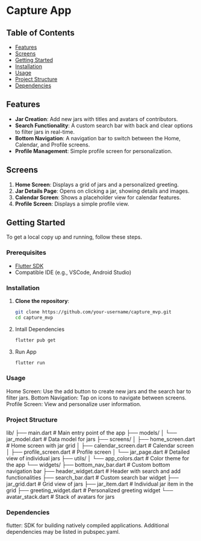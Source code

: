 # Capture App

## Table of Contents

- [Features](#features)
- [Screens](#screens)
- [Getting Started](#getting-started)
- [Installation](#installation)
- [Usage](#usage)
- [Project Structure](#project-structure)
- [Dependencies](#dependencies)

## Features

- **Jar Creation**: Add new jars with titles and avatars of contributors.
- **Search Functionality**: A custom search bar with back and clear options to filter jars in real-time.
- **Bottom Navigation**: A navigation bar to switch between the Home, Calendar, and Profile screens.
- **Profile Management**: Simple profile screen for personalization.

## Screens

1. **Home Screen**: Displays a grid of jars and a personalized greeting.
2. **Jar Details Page**: Opens on clicking a jar, showing details and images.
3. **Calendar Screen**: Shows a placeholder view for calendar features.
4. **Profile Screen**: Displays a simple profile view.

## Getting Started

To get a local copy up and running, follow these steps.

### Prerequisites

- [Flutter SDK](https://flutter.dev/docs/get-started/install)
- Compatible IDE (e.g., VSCode, Android Studio)

### Installation

1. **Clone the repository**:
   ```bash
   git clone https://github.com/your-username/capture_mvp.git
   cd capture_mvp
3. Intall Dependencies
   ```bash
   flutter pub get
5. Run App
   ```bash
   flutter run

### Usage
Home Screen: Use the add button to create new jars and the search bar to filter jars.
Bottom Navigation: Tap on icons to navigate between screens.
Profile Screen: View and personalize user information.

### Project Structure

lib/
├── main.dart                 # Main entry point of the app
├── models/
│   └── jar_model.dart        # Data model for jars
├── screens/
│   ├── home_screen.dart      # Home screen with jar grid
│   ├── calendar_screen.dart  # Calendar screen
│   ├── profile_screen.dart   # Profile screen
│   └── jar_page.dart         # Detailed view of individual jars
├── utils/
│   └── app_colors.dart       # Color theme for the app
└── widgets/
    ├── bottom_nav_bar.dart   # Custom bottom navigation bar
    ├── header_widget.dart    # Header with search and add functionalities
    ├── search_bar.dart       # Custom search bar widget
    ├── jar_grid.dart         # Grid view of jars
    ├── jar_item.dart         # Individual jar item in the grid
    ├── greeting_widget.dart  # Personalized greeting widget
    └── avatar_stack.dart     # Stack of avatars for jars

### Dependencies
flutter: SDK for building natively compiled applications.
Additional dependencies may be listed in pubspec.yaml.

